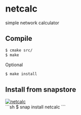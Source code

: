 # netcalc
simple network calculator

## Compile
```sh
$ cmake src/
$ make
```
Optional
```sh
$ make install
```
## Install from snapstore
<a href="https://build.snapcraft.io/user/CasinoRoyaleKrupier/netcalc">
    <img alt="netcalc" src="https://build.snapcraft.io/badge/CasinoRoyaleKrupier/netcalc.svg" />
</a>
<br>
```sh
$ snap install netcalc
```
